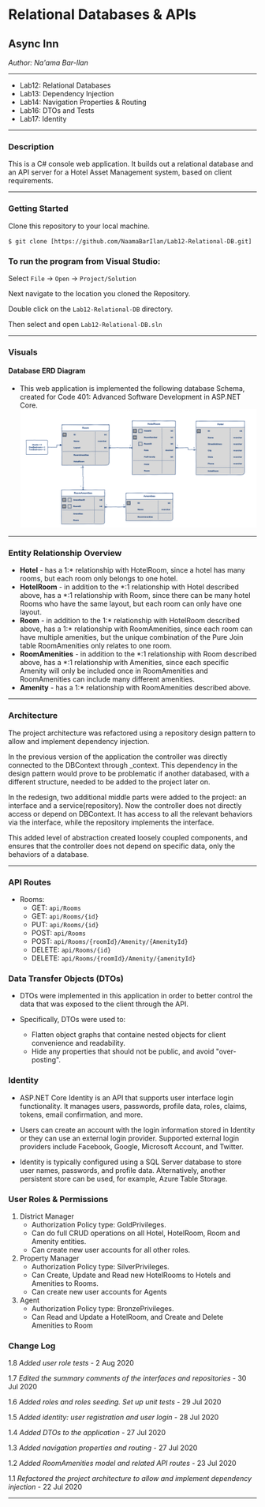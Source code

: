 # Relational Databases & APIs

## Async Inn

*Author: Na'ama Bar-Ilan*

----

* Lab12: Relational Databases
* Lab13: Dependency Injection
* Lab14: Navigation Properties & Routing
* Lab16: DTOs and Tests
* Lab17: Identity

----

### Description

This is a C# console web application. It builds out a relational database and an API server for a Hotel Asset Management system, based on client requirements.

---

### Getting Started
Clone this repository to your local machine.

```
$ git clone [https://github.com/NaamaBarIlan/Lab12-Relational-DB.git]
```

### To run the program from Visual Studio:
Select ```File``` -> ```Open``` -> ```Project/Solution```

Next navigate to the location you cloned the Repository.

Double click on the ```Lab12-Relational-DB``` directory.

Then select and open ```Lab12-Relational-DB.sln```

---

### Visuals

#### Database ERD Diagram

* This web application is implemented the following database Schema, created for Code 401: Advanced Software Development in ASP.NET Core.
![ERD](Assets/AsyncInn2.png)

---

### Entity Relationship Overview

* **Hotel** - has a 1:* relationship with HotelRoom, since a hotel has many rooms, but each room only belongs to one hotel. 
* **HotelRoom** - in addition to the *:1 relationship with Hotel described above, has a *:1 relationship with Room, since there can be many hotel Rooms who have the same layout, but each room can only have one layout.
* **Room** - in addition to the 1:* relationship with HotelRoom described above, has a 1:* relationship with RoomAmenities, since each room can have multiple amenities, but the unique combination of the Pure Join table RoomAmenities only relates to one room. 
* **RoomAmenities** -  in addition to the *:1 relationship with Room described above, has a *:1 relationship with Amenities, since each specific Amenity will only be included once in RoomAmenities and RoomAmenities can include many different amenities.  
* **Amenity** - has a 1:* relationship with RoomAmenities described above. 

---

### Architecture

The project architecture was refactored using a repository design pattern to allow and implement dependency injection.

In the previous version of the application the controller was directly connected to the DBContext through _context. This dependency in the design pattern would prove to be problematic if another databased, with a different structure, needed to be added to the project later on. 

In the redesign, two additional middle parts were added to the project: an interface and a service(repository). Now the controller does not directly access or depend on DBContext. It has access to all the relevant behaviors via the interface, while the repository implements the interface. 

This added level of abstraction created loosely coupled components, and ensures that the controller does not depend on specific data, only the behaviors of a database. 

----

### API Routes

* Rooms:
    * GET: `api/Rooms`
    * GET: `api/Rooms/{id}`
    * PUT: `api/Rooms/{id}`
    * POST: `api/Rooms`
    * POST: `api/Rooms/{roomId}/Amenity/{AmenityId}`
    * DELETE: `api/Rooms/{id}`
    * DELETE: `api/Rooms/{roomId}/Amenity/{amenityId}`


### Data Transfer Objects (DTOs)

* DTOs were implemented in this application in order to better control the data that was exposed to the client through the API. 

* Specifically, DTOs were used to:
    * Flatten object graphs that containe nested objects for client convenience and readability.  
    * Hide any properties that should not be public, and avoid "over-posting".


### Identity

* ASP.NET Core Identity is an API that supports user interface login functionality. It manages users, passwords, profile data, roles, claims, tokens, email confirmation, and more.

* Users can create an account with the login information stored in Identity or they can use an external login provider. Supported external login providers include Facebook, Google, Microsoft Account, and Twitter.

* Identity is typically configured using a SQL Server database to store user names, passwords, and profile data. Alternatively, another persistent store can be used, for example, Azure Table Storage.

### User Roles & Permissions

1. District Manager 
      * Authorization Policy type: GoldPrivileges.
      * Can do full CRUD operations on all Hotel, HotelRoom, Room and Amenity entities.
      * Can create new user accounts for all other roles.
2. Property Manager
      * Authorization Policy type: SilverPrivileges.
      * Can Create, Update and Read new HotelRooms to Hotels and Amenities to Rooms. 
      * Can create new user accounts for Agents
3. Agent
      * Authorization Policy type: BronzePrivileges.
      * Can Read and Update a HotelRoom, and Create and Delete Amenities to Room
     

### Change Log

1.8 *Added user role tests* - 2 Aug 2020

1.7 *Edited the summary comments of the interfaces and repositories* - 30 Jul 2020

1.6 *Added roles and roles seeding. Set up unit tests* - 29 Jul 2020

1.5 *Added identity: user registration and user login* - 28 Jul 2020

1.4 *Added DTOs to the application* - 27 Jul 2020

1.3 *Added navigation properties and routing* - 27 Jul 2020

1.2 *Added RoomAmenities model and related API routes* - 23 Jul 2020

1.1 *Refactored the project architecture to allow and implement dependency injection* - 22 Jul 2020

------------------------------

